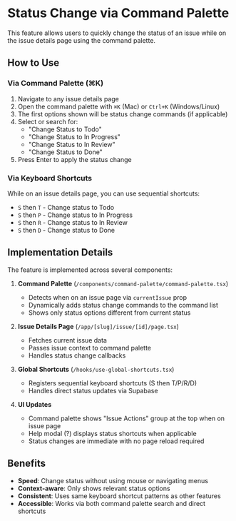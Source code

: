# Status Change via Command Palette

This feature allows users to quickly change the status of an issue while on the issue details page using the command palette.

## How to Use

### Via Command Palette (⌘K)
1. Navigate to any issue details page
2. Open the command palette with `⌘K` (Mac) or `Ctrl+K` (Windows/Linux)
3. The first options shown will be status change commands (if applicable)
4. Select or search for:
   - "Change Status to Todo"
   - "Change Status to In Progress"
   - "Change Status to In Review"
   - "Change Status to Done"
5. Press Enter to apply the status change

### Via Keyboard Shortcuts
While on an issue details page, you can use sequential shortcuts:
- `S` then `T` - Change status to Todo
- `S` then `P` - Change status to In Progress
- `S` then `R` - Change status to In Review
- `S` then `D` - Change status to Done

## Implementation Details

The feature is implemented across several components:

1. **Command Palette** (`/components/command-palette/command-palette.tsx`)
   - Detects when on an issue page via `currentIssue` prop
   - Dynamically adds status change commands to the command list
   - Shows only status options different from current status

2. **Issue Details Page** (`/app/[slug]/issue/[id]/page.tsx`)
   - Fetches current issue data
   - Passes issue context to command palette
   - Handles status change callbacks

3. **Global Shortcuts** (`/hooks/use-global-shortcuts.tsx`)
   - Registers sequential keyboard shortcuts (S then T/P/R/D)
   - Handles direct status updates via Supabase

4. **UI Updates**
   - Command palette shows "Issue Actions" group at the top when on issue page
   - Help modal (?) displays status shortcuts when applicable
   - Status changes are immediate with no page reload required

## Benefits

- **Speed**: Change status without using mouse or navigating menus
- **Context-aware**: Only shows relevant status options
- **Consistent**: Uses same keyboard shortcut patterns as other features
- **Accessible**: Works via both command palette search and direct shortcuts